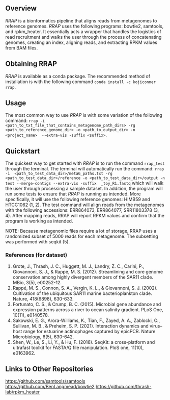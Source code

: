 ## Overview
*RRAP* is a bionformatics pipeline that aligns reads from metagenomes to reference
genomes. *RRAP* uses the following programs: bowtie2, samtools, and rpkm_heater. It
essentially acts a wrapper that handles the logistics of read recruitment and walks
the user through the process of concatenating genomes, creating an index, aligning
reads, and extracting RPKM values from BAM files. 

## Obtaining RRAP

*RRAP* is available as a conda package. The recommended method of 
installation is with the following command `conda install -c kojiconner rrap`.

## Usage

The most common way to use *RRAP* is with some variation of the following command:
`rrap -i  <path_to_txt_file_that_contains_metagenome_path_dirs> -rg 
<path_to_reference_genome_dir> -o <path_to_output_dir> -n <project_name> 
--extra-vis -suffix <suffix>`.

## Quickstart
The quickest way to get started with *RRAP* is to run the command `rrap_test`
through the terminal. The terminal will automatically run the command: 
`rrap -i  <path_to_test_data_dir>/metaG_paths.txt -rg <path_to_test_data_dir>/reference
 -o <path_to_test_data_dir>/output -n test --merge-contigs --extra-vis -suffix 
_toy_R1.fastq` which will walk the user through processing a sample dataset. In
addition, the program will run some tests to ensure that *RRAP* is running as
intended. More specifically, it will use the following reference genomes: HIMB59 and 
HTCC1062 (1, 2). The test command will align reads from the metagenomes with the 
following accessions: ERR864073, ERR864077, SRR11803378 (3, 4). After mapping reads, 
RRAP will report RPKM values and confirm that the program is working as intended.

NOTE: Because metagenomic files require a lot of storage, RRAP uses a randomized subset
of 5000 reads for each metagenome. The subsetting was performed with seqkit (5).

### References (for dataset)
1. Grote, J., Thrash, J. C., Huggett, M. J., Landry, Z. C., Carini, P., Giovannoni, S. J., & Rappé, M. S. (2012). Streamlining and core genome conservation among highly divergent members of the SAR11 clade. MBio, 3(5), e00252-12.
2. Rappé, M. S., Connon, S. A., Vergin, K. L., & Giovannoni, S. J. (2002). Cultivation of the ubiquitous SAR11 marine bacterioplankton clade. Nature, 418(6898), 630-633.
3. Fortunato, C. S., & Crump, B. C. (2015). Microbial gene abundance and expression patterns across a river to ocean salinity gradient. PLoS One, 10(11), e0140578.
4. Sakowski, E. G., Arora-Williams, K., Tian, F., Zayed, A. A., Zablocki, O., Sullivan, M. B., & Preheim, S. P. (2021). Interaction dynamics and virus–host range for estuarine actinophages captured by epicPCR. Nature Microbiology, 6(5), 630-642.
5. Shen, W., Le, S., Li, Y., & Hu, F. (2016). SeqKit: a cross-platform and ultrafast toolkit for FASTA/Q file manipulation. PloS one, 11(10), e0163962.

## Links to Other Repositories
https://github.com/samtools/samtools
https://github.com/BenLangmead/bowtie2
https://github.com/thrash-lab/rpkm_heater

